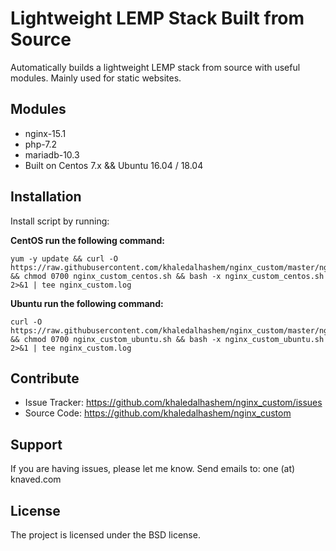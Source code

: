 # Lightweight LEMP Stack Built from Source

Automatically builds a lightweight LEMP stack from source with useful modules. Mainly used for static websites.

Modules
--------

- nginx-15.1
- php-7.2
- mariadb-10.3
- Built on Centos 7.x && Ubuntu 16.04 / 18.04

Installation
------------

Install script by running:

  **CentOS run the following command:**

    yum -y update && curl -O https://raw.githubusercontent.com/khaledalhashem/nginx_custom/master/nginx_custom_centos.sh && chmod 0700 nginx_custom_centos.sh && bash -x nginx_custom_centos.sh 2>&1 | tee nginx_custom.log

  **Ubuntu run the following command:**

    curl -O https://raw.githubusercontent.com/khaledalhashem/nginx_custom/master/nginx_custom_ubuntu.sh && chmod 0700 nginx_custom_ubuntu.sh && bash -x nginx_custom_ubuntu.sh 2>&1 | tee nginx_custom.log

Contribute
----------

  - Issue Tracker: https://github.com/khaledalhashem/nginx_custom/issues
  - Source Code: https://github.com/khaledalhashem/nginx_custom

Support
-------

  If you are having issues, please let me know.
  Send emails to: one (at) knaved.com

License
-------

The project is licensed under the BSD license.
